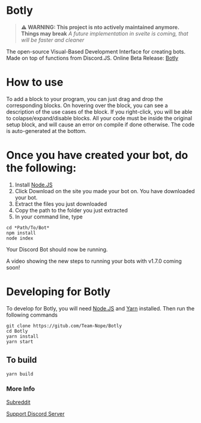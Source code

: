 # Botly
<!--![Botly Logo](https://github.com/Team-Nope/Botly/blob/master/src/images/logo.png) -->
> **⚠ WARNING: This project is nto actively maintained anymore. Things may break**
> *A future implementation in svelte is coming, that will be faster and cleaner* 


The open-source Visual-Based Development Interface for creating bots. Made on top of functions from Discord.JS. Online Beta Release: [Botly](https://botly-56339.web.app)

# How to use
To add a block to your program, you can just drag and drop the corresponding blocks. On hovering over the block, you can see a description of the use cases of the block. If you right-click, you will be able to colapse/expand/disable blocks. All your code must be inside the original setup block, and will cause an error on compile if done otherwise. The code is auto-generated at the bottom. 

# Once you have created your bot, do the following:
1) Install [Node.JS](https://nodejs.org/en/)
2) Click Download on the site you made your bot on. You have downloaded your bot.
3) Extract the files you just downloaded
4) Copy the path to the folder you just extracted
5) In your command line, type
  ```
  cd *Path/To/Bot*
  npm install
  node index
  ```
  Your Discord Bot should now be running.

  A video showing the new steps to running your bots with v1.7.0 coming soon!
  
  <!-- All the steps are shown in the video [here](https://www.youtube.com/watch?v=oT4OD2E9IOk) -->

# Developing for Botly
To develop for Botly, you will need [Node.JS](https://nodejs.org/en/) and [Yarn](https://classic.yarnpkg.com/en/docs/install/) installed.
Then run the following commands
```
git clone https://gitub.com/Team-Nope/Botly
cd Botly
yarn install
yarn start 
```
## To build
```
yarn build
```
### More Info
[Subreddit](https://reddit.com/r/Botly)

[Support Discord Server](https://discord.gg/BkWyrQR)
